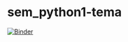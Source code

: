 # sem_python1-tema

[![Binder](https://mybinder.org/badge_logo.svg)](https://mybinder.org/v2/gh/gavrilateodora/sem_python1-tema/main?labpath=Sem-Python-1.ipynb)
